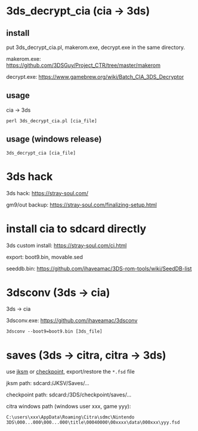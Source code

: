 # 3ds_decrypt_cia (cia -> 3ds)

## install

put 3ds_decrypt_cia.pl, makerom.exe, decrypt.exe in the same directory.

makerom.exe:  https://github.com/3DSGuy/Project_CTR/tree/master/makerom

decrypt.exe: https://www.gamebrew.org/wiki/Batch_CIA_3DS_Decryptor

## usage

cia -> 3ds

    perl 3ds_decrypt_cia.pl [cia_file]

## usage (windows release)

    3ds_decrypt_cia [cia_file]

# 3ds hack

3ds hack: https://stray-soul.com/

gm9/out backup: https://stray-soul.com/finalizing-setup.html

# install cia to sdcard directly

3ds custom install: https://stray-soul.com/ci.html

export: boot9.bin, movable.sed

seeddb.bin: https://github.com/ihaveamac/3DS-rom-tools/wiki/SeedDB-list

# 3dsconv (3ds -> cia)

3ds -> cia

3dsconv.exe: https://github.com/ihaveamac/3dsconv

    3dsconv --boot9=boot9.bin [3ds_file]

# saves (3ds -> citra, citra -> 3ds)

use [jksm](https://github.com/J-D-K/JKSM/releases) or [checkpoint](https://www.gamebrew.org/wiki/Checkpoint_3DS), export/restore the `*.fsd` file

jksm path: sdcard:/JKSV/Saves/...

checkpoint path: sdcard:/3DS/checkpoint/saves/...

citra windows path (windows user xxx, game yyy): 

    C:\users\xxx\AppData\Roaming\Citra\sdmc\Nintendo 3DS\000...000\000...000\title\00040000\00xxxx\data\000xxx\yyy.fsd

